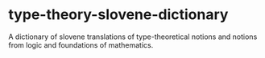 # type-theory-slovene-dictionary
A dictionary of slovene translations of type-theoretical notions and notions from logic and foundations of mathematics.
